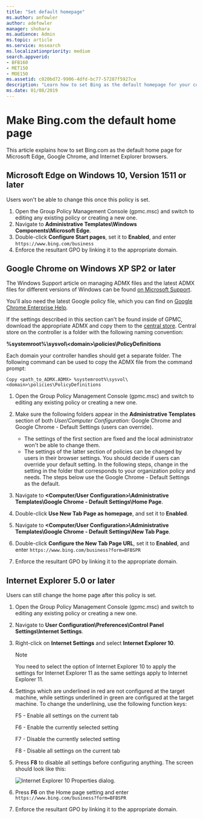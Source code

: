 ```yaml
---
title: "Set default homepage"
ms.author: anfowler
author: adefowler
manager: shohara
ms.audience: Admin
ms.topic: article
ms.service: mssearch
ms.localizationpriority: medium
search.appverid:
- BFB160
- MET150
- MOE150
ms.assetid: c020bd72-9906-4dfd-bc77-57287f5927ce
description: "Learn how to set Bing as the default homepage for your company with Microsoft Search."
ms.date: 01/08/2019
---
```


# Make Bing.com the default home page

This article explains how to set Bing.com as the default home page for Microsoft Edge, Google Chrome, and Internet Explorer browsers. 
  
 
## Microsoft Edge on Windows 10, Version 1511 or later

Users won't be able to change this once this policy is set. 

1. Open the Group Policy Management Console (gpmc.msc) and switch to editing any existing policy or creating a new one. 
1. Navigate to **Administrative Templates\Windows Components\Microsoft Edge**.    
1. Double-click **Configure Start pages**, set it to **Enabled**, and enter `https://www.bing.com/business`
1.  Enforce the resultant GPO by linking it to the appropriate domain.

  
## Google Chrome on Windows XP SP2 or later


The Windows Support article on managing ADMX files and the latest ADMX files for different versions of Windows can be found [on Microsoft Support](https://support.microsoft.com/help/3087759/how-to-create-and-manage-the-central-store-for-group-policy-administra).

You'll also need the latest Google policy file, which you can find on [Google Chrome Enterprise Help](https://support.google.com/chrome/a/answer/187202).
  
If the settings described in this section can't be found inside of GPMC, download the appropriate ADMX and copy them to the [central store](/previous-versions/windows/it-pro/windows-vista/cc748955%28v%3dws.10%29). Central store on the controller is a folder with the following naming convention:
  
 **%systemroot%\sysvol\\<domain\>\policies\PolicyDefinitions**
  
Each domain your controller handles should get a separate folder. The following command can be used to copy the ADMX file from the command prompt:
  
 `Copy <path_to_ADMX.ADMX> %systemroot%\sysvol\<domain>\policies\PolicyDefinitions`
  
1. Open the Group Policy Management Console (gpmc.msc) and switch to editing any existing policy or creating a new one.
1. Make sure the following folders appear in the **Administrative Templates** section of both *User/Computer Configuration*: Google Chrome and Google Chrome - Default Settings (users can override).
   - The settings of the first section are fixed and the local administrator won't be able to change them.
   - The settings of the latter section of policies can be changed by users in their browser settings.
   You should decide if users can override your default setting. In the following steps, change in the setting in the folder that corresponds to your organization policy and needs. The steps below use the Google Chrome - Default Settings as the default.

1. Navigate to **&lt;Computer/User Configuration&gt;\Administrative Templates\Google Chrome - Default Settings\Home Page**. 
1. Double-click **Use New Tab Page as homepage**, and set it to **Enabled**. 
1. Navigate to **&lt;Computer/User Configuration&gt;\Administrative Templates\Google Chrome - Default Settings\New Tab Page**. 
1. Double-click **Configure the New Tab Page URL**, set it to **Enabled**, and enter `https://www.bing.com/business?form=BFBSPR` 
1. Enforce the resultant GPO by linking it to the appropriate domain.

## Internet Explorer 5.0 or later
Users can still change the home page after this policy is set. 

1. Open the Group Policy Management Console (gpmc.msc) and switch to editing any existing policy or creating a new one.
    
2. Navigate to **User Configuration\Preferences\Control Panel Settings\Internet Settings**.
    
3. Right-click on **Internet Settings** and select **Internet Explorer 10**.
    
    > [!NOTE]
    > You need to select the option of Internet Explorer 10 to apply the settings for Internet Explorer 11 as the same settings apply to Internet Explorer 11. 
  
4. Settings which are underlined in red are not configured at the target machine, while settings underlined in green are configured at the target machine. To change the underlining, use the following function keys:
    
    F5 - Enable all settings on the current tab
    
    F6 - Enable the currently selected setting
    
    F7 - Disable the currently selected setting
    
    F8 - Disable all settings on the current tab
    
5. Press **F8** to disable all settings before configuring anything. The screen should look like this: 
    
    ![Internet Explorer 10 Properties dialog.](media/2fd55755-5007-4e33-a795-c42ce2fcef4a.jpg)
  
6. Press **F6** on the Home page setting and enter `https://www.bing.com/business?form=BFBSPR`
    
7. Enforce the resultant GPO by linking it to the appropriate domain.